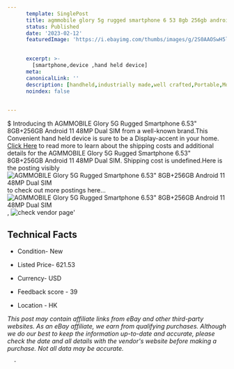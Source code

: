 ```yaml
---
      template: SinglePost
      title: agmmobile glory 5g rugged smartphone 6 53 8gb 256gb android 11 48mp dual sim
      status: Published
      date: '2023-02-12'
      featuredImage: 'https://i.ebayimg.com/thumbs/images/g/2S0AAOSwH5lisE10/s-l225.jpg'
       

      excerpt: >-
        [smartphone,device ,hand held device]
      meta:
      canonicalLink: ''
      description: [handheld,industrially made,well crafted,Portable,Mobile,Compact,Convenient,Lightweight,Maneuverable,Man-portable,Miniature,Carriable,Hand-held,Light,Holdable,Transportable,Mobile device,Pocket-sized,On-the-go,Wireless,Cordless,Compact size,Convenient size, smartphone,device ,hand held device]
      noindex: false
      

---
```

$
      Introducing th AGMMOBILE Glory 5G Rugged Smartphone 6.53" 8GB+256GB Android 11 48MP Dual SIM from a well-known brand.This Convenient hand held device is sure to be a Display-accent in your home. [Click Here](https://www.ebay.com/itm/284947681652?hash=item4258349174%3Ag%3A2S0AAOSwH5lisE10&mkevt=1&mkcid=1&mkrid=711-53200-19255-0&campid=%253CePNCampaignId%253E&customid=%253CreferenceId%253E&toolid=10049) to read more to learn about the shipping costs and additional details for the AGMMOBILE Glory 5G Rugged Smartphone 6.53" 8GB+256GB Android 11 48MP Dual SIM. Shipping cost is undefined.Here is the posting visibly ![AGMMOBILE Glory 5G Rugged Smartphone 6.53" 8GB+256GB Android 11 48MP Dual SIM](https://i.ebayimg.com/thumbs/images/g/2S0AAOSwH5lisE10/s-l225.jpg) to check out more postings here... ![AGMMOBILE Glory 5G Rugged Smartphone 6.53" 8GB+256GB Android 11 48MP Dual SIM](https://i.ebayimg.com/images/g/2S0AAOSwH5lisE10/s-l960.jpg), ![check vendor page](https://origin-galleryplus.ebayimg.com/ws/web/284947681652_2_0_1/225x225.jpg,https://origin-galleryplus.ebayimg.com/ws/web/284947681652_3_0_1/225x225.jpg,https://origin-galleryplus.ebayimg.com/ws/web/284947681652_4_0_1/225x225.jpg,https://origin-galleryplus.ebayimg.com/ws/web/284947681652_5_0_1/225x225.jpg,https://origin-galleryplus.ebayimg.com/ws/web/284947681652_6_0_1/225x225.jpg,https://origin-galleryplus.ebayimg.com/ws/web/284947681652_7_0_1/225x225.jpg,https://origin-galleryplus.ebayimg.com/ws/web/284947681652_8_0_1/225x225.jpg,https://origin-galleryplus.ebayimg.com/ws/web/284947681652_9_0_1/225x225.jpg,https://origin-galleryplus.ebayimg.com/ws/web/284947681652_10_0_1/225x225.jpg,https://origin-galleryplus.ebayimg.com/ws/web/284947681652_11_0_1/225x225.jpg,https://origin-galleryplus.ebayimg.com/ws/web/284947681652_12_0_1/225x225.jpg)'

      

 ## Technical Facts 



     
      

 - Condition- New 


      

 - Listed Price- 621.53 


      

 - Currency- USD 


      

 - Feedback score - 39 


      

 - Location - HK 


      
      

 *_This post may contain affiliate links from eBay and other third-party websites. As an eBay affiliate, we earn from qualifying purchases. Although we do our best to keep the information up-to-date and accurate, please check the date and all details with the vendor's website before making a purchase. Not all data may be accurate._*




      -

